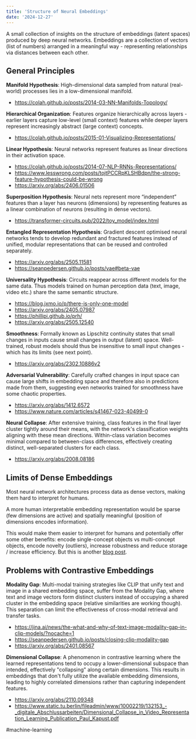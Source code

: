 ```yaml
---
title: 'Structure of Neural Embeddings'
date: '2024-12-27'
---
```

A small collection of insights on the structure of embeddings (latent spaces) produced by deep neural networks. Embeddings are a collection of vectors (list of numbers) arranged in a meaningful way - representing relationships via distances between each other.

## General Principles

**Manifold Hypothesis**: High-dimensional data sampled from natural (real-world) processes lies in a low-dimensional manifold.

- <https://colah.github.io/posts/2014-03-NN-Manifolds-Topology/>

**Hierarchical Organization**: Features organize hierarchically across layers - earlier layers capture low-level (small context) features while deeper layers represent increasingly abstract (large context) concepts.

- <https://colah.github.io/posts/2015-01-Visualizing-Representations/>

**Linear Hypothesis**: Neural networks represent features as linear directions in their activation space.

- <https://colah.github.io/posts/2014-07-NLP-RNNs-Representations/>
- <https://www.lesswrong.com/posts/tojtPCCRpKLSHBdpn/the-strong-feature-hypothesis-could-be-wrong>
- <https://arxiv.org/abs/2406.01506>

**Superposition Hypothesis**: Neural nets represent more “independent” features than a layer has neurons (dimensions) by representing features as a linear combination of neurons (resulting in dense vectors).

- <https://transformer-circuits.pub/2022/toy_model/index.html>

**Entangled Representation Hypothesis**: Gradient descent optimised neural networks tends to develop redundant and fractured features instead of unified, modular representations that can be reused and controlled separately.

- <https://arxiv.org/abs/2505.11581>
- <https://seanpedersen.github.io/posts/vae#beta-vae>

**Universality Hypothesis**: Circuits reappear across different models for the same data. Thus models trained on human perception data (text, image, video etc.) share the same semantic structure.

- <https://blog.jxmo.io/p/there-is-only-one-model>
- <https://arxiv.org/abs/2405.07987>
- <https://phillipi.github.io/prh/>
- <https://arxiv.org/abs/2505.12540>


**Smoothness**: Formally known as Lipschitz continuity states that small changes in inputs cause small changes in output (latent) space. Well-trained, robust models should thus be insensitive to small input changes - which has its limits (see next point).

- <https://arxiv.org/abs/2302.10886v2>

**Adversarial Vulnerability**: Carefully crafted changes in input space can cause large shifts in embedding space and therefore also in predictions made from them, suggesting even networks trained for smoothness have some chaotic properties.

- <https://arxiv.org/abs/1412.6572>
- <https://www.nature.com/articles/s41467-023-40499-0>

**Neural Collapse**: After extensive training, class features in the final layer cluster tightly around their means, with the network's classification weights aligning with these mean directions. Within-class variation becomes minimal compared to between-class differences, effectively creating distinct, well-separated clusters for each class.

- <https://arxiv.org/abs/2008.08186>

## Limits of Dense Embeddings

Most neural network architectures process data as dense vectors, making them hard to interpret for humans.

A more human interpretable embedding representation would be sparse (few dimensions are active) and spatially meaningful (position of dimensions encodes information).

This would make them easier to interpret for humans and potentially offer some other benefits: encode single-concept objects vs multi-concept objects, encode novelty (outliers), increase robustness and reduce storage / increase efficiency. But this is another [blog post](https://seanpedersen.github.io/posts/sparse-distributed-representations).

## Problems with Contrastive Embeddings

**Modality Gap**: Multi-modal training strategies like CLIP that unify text and image in a shared embedding space, suffer from the Modality Gap, where text and image vectors form distinct clusters instead of occupying a shared cluster in the embedding space (relative similarities are working though). This separation can limit the effectiveness of cross-modal retrieval and transfer tasks.

- <https://jina.ai/news/the-what-and-why-of-text-image-modality-gap-in-clip-models/?nocache=1>
- <https://seanpedersen.github.io/posts/closing-clip-modality-gap>
- <https://arxiv.org/abs/2401.08567>

**Dimensional Collapse**: A phenomenon in contrastive learning where the learned representations tend to occupy a lower-dimensional subspace than intended, effectively "collapsing" along certain dimensions. This results in embeddings that don't fully utilize the available embedding dimensions, leading to highly correlated dimensions rather than capturing independent features.

- <https://arxiv.org/abs/2110.09348>
- <https://www.static.tu.berlin/fileadmin/www/10002219/132153_-_digitale_Abschlussarbeiten/Dimensional_Collapse_in_Video_Representation_Learning_Publication_Paul_Kapust.pdf>

#machine-learning
